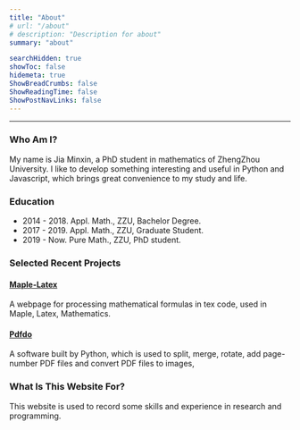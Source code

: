 ```yaml
---
title: "About"
# url: "/about"
# description: "Description for about"
summary: "about"

searchHidden: true
showToc: false
hidemeta: true
ShowBreadCrumbs: false
ShowReadingTime: false
ShowPostNavLinks: false
---
```


---

### Who Am I?
My name is Jia Minxin, a PhD student in mathematics of ZhengZhou University. I like to develop something interesting and useful in Python and Javascript, which brings great convenience to my study and life.


### Education
- 2014 - 2018. Appl. Math., ZZU, Bachelor Degree.
- 2017 - 2019. Appl. Math., ZZU, Graduate Student.
- 2019 - Now. Pure Math., ZZU, PhD student.

### Selected Recent Projects

#### [Maple-Latex](https://jiandandaoxingfu.github.io/maple-latex)
A webpage for processing mathematical formulas in tex code, used in Maple, Latex, Mathematics.

#### [Pdfdo](https://github.com/jiandandaoxingfu/pdfdo)
A software built by Python, which is used to split, merge, rotate, add page-number PDF files and convert PDF files to images, 


### What Is This Website For?
This website is used to record some skills and experience in research and programming. 
